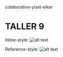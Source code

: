 colaborativo-yisel-eiker

# TALLER 9






Inline-style: 
![alt text](https://github.com/yiselgu/colaborativo-yisel-eiker/blob/yiselgu/imagenes/FENIX.png "Logo Title Text 1")

Reference-style: 
![alt text][logo]

[logo]: https://github.com/yiselgu/colaborativo-yisel-eiker/blob/yiselgu/imagenes/compu1.jpg "Logo Title Text 2"